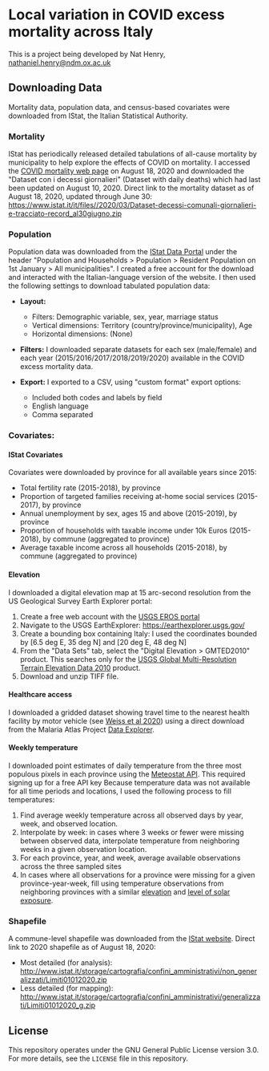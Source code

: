 # Local variation in COVID excess mortality across Italy

This is a project being developed by Nat Henry, nathaniel.henry@ndm.ox.ac.uk

## Downloading Data

Mortality data, population data, and census-based covariates were downloaded
from IStat, the Italian Statistical Authority.

### Mortality

IStat has periodically released detailed tabulations of all-cause mortality by
municipality to help explore the effects of COVID on mortality. I accessed the
[COVID mortality web page](https://www.istat.it/it/archivio/240401) on August 18,
2020 and downloaded the "Dataset con i decessi giornalieri" (Dataset with daily
deaths) which had last been updated on August 10, 2020. Direct link to the
mortality dataset as of August 18, 2020, updated through June 30:
https://www.istat.it/it/files//2020/03/Dataset-decessi-comunali-giornalieri-e-tracciato-record_al30giugno.zip

### Population

Population data was downloaded from the [IStat Data Portal](https://dati.istat.it)
under the header "Population and Households > Population > Resident Population
on 1st January > All municipalities". I created a free account for the download
and interacted with the Italian-language version of the website. I then used the
following settings to download tabulated population data:

- **Layout:**
  - Filters: Demographic variable, sex, year, marriage status
  - Vertical dimensions: Territory (country/province/municipality), Age
  - Horizontal dimensions: (None)

- **Filters:** I downloaded separate datasets for each sex (male/female) and each year
  (2015/2016/2017/2018/2019/2020) available in the COVID excess mortality data.

- **Export:** I exported to a CSV, using "custom format" export options:
  - Included both codes and labels by field
  - English language
  - Comma separated

### Covariates:

#### IStat Covariates

Covariates were downloaded by province for all available years since 2015:
- Total fertility rate (2015-2018), by province
- Proportion of targeted families receiving at-home social services (2015-2017),
  by province
- Annual unemployment by sex, ages 15 and above (2015-2019), by province
- Proportion of households with taxable income under 10k Euros (2015-2018), by
  commune (aggregated to province)
- Average taxable income across all households (2015-2018), by commune
  (aggregated to province)

#### Elevation

I downloaded a digital elevation map at 15 arc-second resolution from the
US Geological Survey Earth Explorer portal:

1. Create a free web account with the [USGS EROS portal](https://ers.cr.usgs.gov/)
2. Navigate to the USGS EarthExplorer: https://earthexplorer.usgs.gov/
3. Create a bounding box containing Italy: I used the coordinates bounded by
   [6.5 deg E, 35 deg N] and [20 deg E, 48 deg N]
4. From the "Data Sets" tab, select the "Digital Elevation > GMTED2010" product.
   This searches only for the [USGS Global Multi-Resolution Terrain Elevation
   Data 2010](https://www.usgs.gov/centers/eros/science/usgs-eros-archive-digital-elevation-global-multi-resolution-terrain-elevation)
   product.
5. Download and unzip TIFF file.

#### Healthcare access

I downloaded a gridded dataset showing travel time to the nearest health
facility by motor vehicle (see [Weiss et al 2020](https://www.nature.com/articles/s41591-020-1059-1)) using a direct download from the Malaria Atlas Project [Data
Explorer](https://malariaatlas.org/explorer/#/).

#### Weekly temperature

I downloaded point estimates of daily temperature from the three most populous
pixels in each province using the [Meteostat API](https://dev.meteostat.net/docs/api/).
This required signing up for a free API key
Because temperature data was not available for all time periods and locations, I
used the following process to fill temperatures:

1. Find average weekly temperature across all observed days by year, week, and
   observed location.
2. Interpolate by week: in cases where 3 weeks or fewer were missing between
   observed data, interpolate temperature from neighboring weeks in a given
   observation location.
3. For each province, year, and week, average available observations across the
   three sampled sites
4. In cases where all observations for a province were missing for a given
   province-year-week, fill using temperature observations from neighboring
   provinces with a similar [elevation](http://tinitaly.pi.ingv.it/) and
   [level of solar exposure](https://solargis.com/maps-and-gis-data/download/italy).


### Shapefile

A commune-level shapefile was downloaded from the [IStat website](https://www.istat.it/it/archivio/222527).
Direct link to 2020 shapefile as of August 18, 2020:
- Most detailed (for analysis): http://www.istat.it/storage/cartografia/confini_amministrativi/non_generalizzati/Limiti01012020.zip
- Less detailed (for mapping): http://www.istat.it/storage/cartografia/confini_amministrativi/generalizzati/Limiti01012020_g.zip


## License

This repository operates under the GNU General Public License version 3.0. For
more details, see the `LICENSE` file in this repository.
